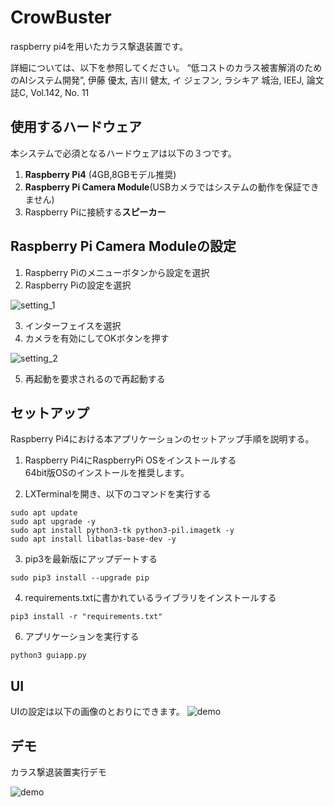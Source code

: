 # CrowBuster
raspberry pi4を用いたカラス撃退装置です。

詳細については、以下を参照してください。
“低コストのカラス被害解消のためのAIシステム開発”, 伊藤 優太, 吉川 健太, イ ジェフン, ラシキア 城治, IEEJ, 論文誌C, Vol.142, No. 11

## 使用するハードウェア
本システムで必須となるハードウェアは以下の３つです。
1. **Raspberry Pi4** (4GB,8GBモデル推奨)
2. **Raspberry Pi Camera Module**(USBカメラではシステムの動作を保証できません)
3. Raspberry Piに接続する**スピーカー**

## Raspberry Pi Camera Moduleの設定
1. Raspberry Piのメニューボタンから設定を選択
2. Raspberry Piの設定を選択

![setting_1](https://github.com/merry1147/CrowBuster/blob/main/img/setting1.png)

3. インターフェイスを選択
4. カメラを有効にしてOKボタンを押す

![setting_2](https://github.com/merry1147/CrowBuster/blob/main/img/setting2.png)

5. 再起動を要求されるので再起動する

## セットアップ
Raspberry Pi4における本アプリケーションのセットアップ手順を説明する。

1. Raspberry Pi4にRaspberryPi OSをインストールする  
64bit版OSのインストールを推奨します。

2. LXTerminalを開き、以下のコマンドを実行する
```
sudo apt update
sudo apt upgrade -y
sudo apt install python3-tk python3-pil.imagetk -y
sudo apt install libatlas-base-dev -y
```
3. pip3を最新版にアップデートする
```
sudo pip3 install --upgrade pip
```
4. requirements.txtに書かれているライブラリをインストールする
```
pip3 install -r "requirements.txt"
```
6. アプリケーションを実行する
```
python3 guiapp.py
```
## UI
UIの設定は以下の画像のとおりにできます。
![demo](https://github.com/merry1147/CrowBuster/blob/main/img/UI.png)

## デモ
カラス撃退装置実行デモ

![demo](https://github.com/merry1147/CrowBuster/blob/main/img/demo.gif)
